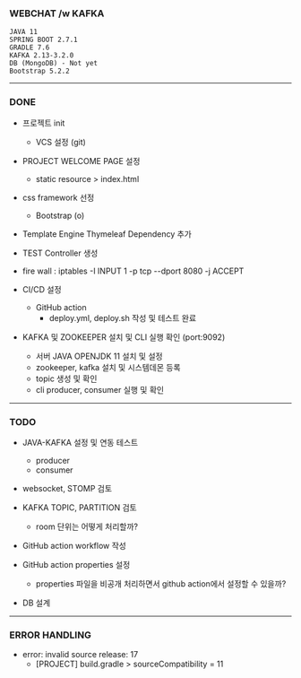 ### WEBCHAT /w KAFKA 

 
```
JAVA 11
SPRING BOOT 2.7.1
GRADLE 7.6
KAFKA 2.13-3.2.0
DB (MongoDB) - Not yet
Bootstrap 5.2.2
```

---

### DONE

* 프로젝트 init
  - VCS 설정 (git)
* PROJECT WELCOME PAGE 설정
  - static resource > index.html
* css framework 선정
  - Bootstrap (o)
* Template Engine Thymeleaf Dependency 추가
* TEST Controller 생성
* fire wall : iptables -I INPUT 1 -p tcp --dport 8080 -j ACCEPT
* CI/CD 설정
  - GitHub action
    +  deploy.yml, deploy.sh 작성 및 테스트 완료

* KAFKA 및 ZOOKEEPER 설치 및 CLI 실행 확인 (port:9092)
  - 서버 JAVA OPENJDK 11 설치 및 설정
  - zookeeper, kafka 설치 및 시스템데몬 등록
  - topic 생성 및 확인
  - cli producer, consumer 실행 및 확인


---

### TODO




* JAVA-KAFKA 설정 및 연동 테스트
  - producer
  - consumer
  
  
* websocket, STOMP 검토
* KAFKA TOPIC, PARTITION 검토 
  - room 단위는 어떻게 처리할까?
* GitHub action workflow 작성
* GitHub action properties 설정
  - properties 파일을 비공개 처리하면서 github action에서 설정할 수 있을까?
* DB 설계


---

### ERROR HANDLING


* error: invalid source release: 17
  - [PROJECT] build.gradle > sourceCompatibility = 11
  





